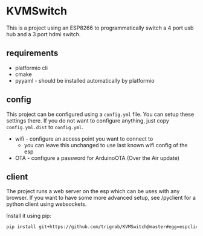 # KVMSwitch 

This is a project using an ESP8266 to programmatically switch a 4 port usb
hub and a 3 port hdmi switch.

## requirements

* platformio cli
* cmake
* pyyaml - should be installed automatically by platformio

## config

This project can be configured using a `config.yml` file. You can setup these
settings there. 
If you do not want to configure anything, just copy `config.yml.dist` to 
`config.yml`. 

* wifi - configure an access point you want to connect to
    * you can leave this unchanged to use last known wifi config of the esp
* OTA - configure a password for ArduinoOTA (Over the Air update)

## client

The project runs a web server on the esp which can be uses with any browser.
If you want to have some more advanced setup, see /pyclient for a python
client using websockets.

Install it using pip:
```bash
pip install git+https://github.com/trigrab/KVMSwitch@master#egg=espclient&subdirectory=pyclient
```
